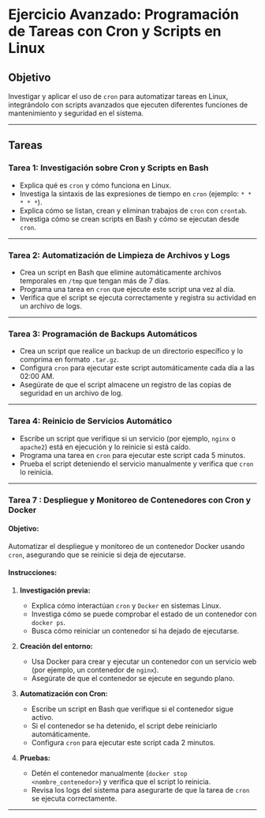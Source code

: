 # **Ejercicio Avanzado: Programación de Tareas con Cron y Scripts en Linux**

## **Objetivo**  
Investigar y aplicar el uso de `cron` para automatizar tareas en Linux, integrándolo con scripts avanzados que ejecuten diferentes funciones de mantenimiento y seguridad en el sistema.  

---

## **Tareas**  

### **Tarea 1: Investigación sobre Cron y Scripts en Bash**  
- Explica qué es `cron` y cómo funciona en Linux.  
- Investiga la sintaxis de las expresiones de tiempo en `cron` (ejemplo: `* * * * *`).  
- Explica cómo se listan, crean y eliminan trabajos de `cron` con `crontab`.  
- Investiga cómo se crean scripts en Bash y cómo se ejecutan desde `cron`.  

---

### **Tarea 2: Automatización de Limpieza de Archivos y Logs**  
- Crea un script en Bash que elimine automáticamente archivos temporales en `/tmp` que tengan más de 7 días.  
- Programa una tarea en `cron` que ejecute este script una vez al día.  
- Verifica que el script se ejecuta correctamente y registra su actividad en un archivo de logs.  

---

### **Tarea 3: Programación de Backups Automáticos**  
- Crea un script que realice un backup de un directorio específico y lo comprima en formato `.tar.gz`.  
- Configura `cron` para ejecutar este script automáticamente cada día a las 02:00 AM.  
- Asegúrate de que el script almacene un registro de las copias de seguridad en un archivo de log.  

---

### **Tarea 4: Reinicio de Servicios Automático**  
- Escribe un script que verifique si un servicio (por ejemplo, `nginx` o `apache2`) está en ejecución y lo reinicie si está caído.  
- Programa una tarea en `cron` para ejecutar este script cada 5 minutos.  
- Prueba el script deteniendo el servicio manualmente y verifica que `cron` lo reinicia.  

---
### **Tarea 7 : Despliegue y Monitoreo de Contenedores con Cron y Docker**
#### **Objetivo:**  
Automatizar el despliegue y monitoreo de un contenedor Docker usando `cron`, asegurando que se reinicie si deja de ejecutarse.  

#### **Instrucciones:**  
1. **Investigación previa:**  
   - Explica cómo interactúan `cron` y `Docker` en sistemas Linux.  
   - Investiga cómo se puede comprobar el estado de un contenedor con `docker ps`.  
   - Busca cómo reiniciar un contenedor si ha dejado de ejecutarse.  

2. **Creación del entorno:**  
   - Usa Docker para crear y ejecutar un contenedor con un servicio web (por ejemplo, un contenedor de `nginx`).  
   - Asegúrate de que el contenedor se ejecute en segundo plano.  

3. **Automatización con Cron:**  
   - Escribe un script en Bash que verifique si el contenedor sigue activo.  
   - Si el contenedor se ha detenido, el script debe reiniciarlo automáticamente.  
   - Configura `cron` para ejecutar este script cada 2 minutos.  

4. **Pruebas:**  
   - Detén el contenedor manualmente (`docker stop <nombre_contenedor>`) y verifica que el script lo reinicia.  
   - Revisa los logs del sistema para asegurarte de que la tarea de `cron` se ejecuta correctamente.  


---

